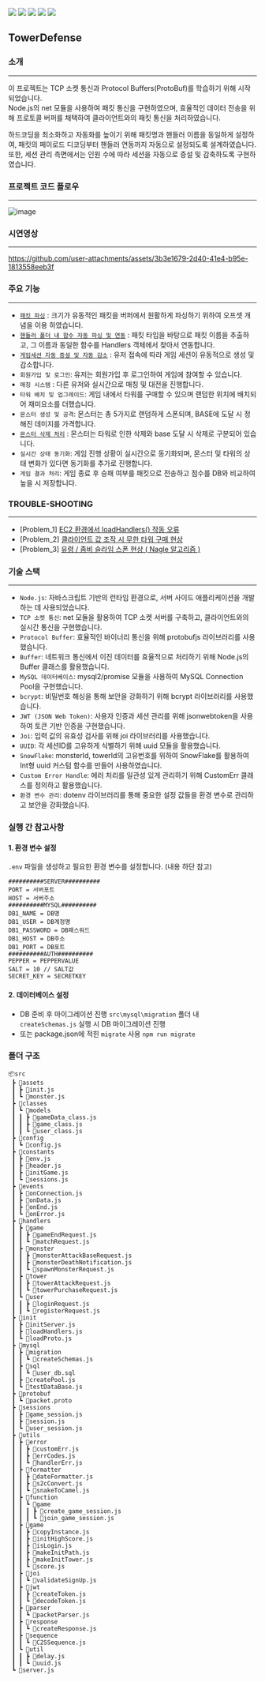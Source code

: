 <a href="https://github.com/nodejs/node"><img src="https://img.shields.io/badge/node.js-%23339933.svg?&style=for-the-badge&logo=node.js&logoColor=white" /></a> 	<a href="https://github.com/protocolbuffers/protobuf"><img src="https://img.shields.io/badge/buffer-%23231F20.svg?&style=for-the-badge&logo=buffer&logoColor=white" /></a> <a href="https://github.com/sidorares/node-mysql2"><img src="https://img.shields.io/badge/mysql-%234479A1.svg?&style=for-the-badge&logo=mysql&logoColor=white" /></a> <a href="https://github.com/auth0/node-jsonwebtoken"><img src="https://img.shields.io/badge/json%20web%20tokens-%23000000.svg?&style=for-the-badge&logo=json%20web%20tokens&logoColor=white" /></a> <a href="https://github.com/dustinrouillard/snowflake-id"><img src="https://img.shields.io/badge/snowflake-%2356B9EB.svg?&style=for-the-badge&logo=snowflake&logoColor=black" /></a>

## TowerDefense

### 소개
----------
이 프로젝트는 TCP 소켓 통신과 Protocol Buffers(ProtoBuf)를 학습하기 위해 시작되었습니다. <br>Node.js의 net 모듈을 사용하여 패킷 통신을 구현하였으며, 효율적인 데이터 전송을 위해 프로토콜 버퍼를 채택하여 클라이언트와의 패킷 통신을 처리하였습니다.<br>

하드코딩을 최소화하고 자동화를 높이기 위해 패킷명과 핸들러 이름을 동일하게 설정하여, 패킷의 페이로드 디코딩부터 핸들러 연동까지 자동으로 설정되도록 설계하였습니다.<br> 또한, 세션 관리 측면에서는 인원 수에 따라 세션을 자동으로 증설 및 감축하도록 구현하였습니다.

### 프로젝트 코드 플로우
------------------------
![image](https://github.com/user-attachments/assets/4036be92-8e15-4962-8a53-2e117ff41fec)

### 시연영상
-----------------------

https://github.com/user-attachments/assets/3b3e1679-2d40-41e4-b95e-1813558eeb3f



### 주요 기능
------------
- [`패킷 파싱`](https://github.com/5What-s-Our-Name/TowerDefense/blob/dev/docs/tech/packetParser.md) : 크기가 유동적인 패킷을 버퍼에서 원활하게 파싱하기 위하여 오프셋 개념을 이용 하였습니다.
- [`핸들러 폴더 내 함수 자동 파싱 및 연동`](https://github.com/5What-s-Our-Name/TowerDefense/blob/dev/docs/tech/loadHandlers.md) : 패킷 타입을 바탕으로 패킷 이름을 추출하고, 그 이름과 동일한 함수를 Handlers 객체에서 찾아서 연동합니다.
- [`게임세션 자동 증설 및 자동 감소`](https://github.com/5What-s-Our-Name/TowerDefense/blob/dev/docs/tech/game_session.md) : 유저 접속에 따라 게임 세션이 유동적으로 생성 및 감소합니다.
- `회원가입 및 로그인`: 유저는 회원가입 후 로그인하여 게임에 참여할 수 있습니다.
- `매칭 시스템` : 다른 유저와 실시간으로 매칭 및 대전을 진행합니다.
- `타워 배치 및 업그레이드`: 게임 내에서 타워를 구매할 수 있으며 랜덤한 위치에 배치되어 재미요소를 더했습니다.
- `몬스터 생성 및 공격`: 몬스터는 총 5가지로 랜덤하게 스폰되며, BASE에 도달 시 정해진 데미지를 가격합니다.
- [`몬스터 삭제 처리`](https://github.com/5What-s-Our-Name/TowerDefense/blob/dev/docs/tech/monsterDeathNotification.md) : 몬스터는 타워로 인한 삭제와 base 도달 시 삭제로 구분되어 있습니다.
- `실시간 상태 동기화`: 게임 진행 상황이 실시간으로 동기화되며, 몬스터 및 타워의 상태 변화가 있다면 동기화를 추가로 진행합니다.
- `게임 결과 처리`: 게임 종료 후 승패 여부를 패킷으로 전송하고 점수를 DB와 비교하여 높을 시 저장합니다.

### TROUBLE-SHOOTING
--------------------
- [Problem_1] [EC2 환경에서 loadHandlers() 작동 오류](https://github.com/5What-s-Our-Name/TowerDefense/blob/dev/docs/troubleShooting/loadHandlers.md)
- [Problem_2] [클라이언트 값 조작 시 무한 타워 구매 현상](https://github.com/5What-s-Our-Name/TowerDefense/blob/dev/docs/troubleShooting/towerPurchase.md)
- [Problem_3] [유령 / 좀비 슬라임 스폰 현상 ( Nagle 알고리즘 )](https://github.com/5What-s-Our-Name/TowerDefense/blob/dev/docs/troubleShooting/onConnection.md)

### 기술 스택
----------------
- `Node.js`: 자바스크립트 기반의 런타임 환경으로, 서버 사이드 애플리케이션을 개발하는 데 사용되었습니다.
- `TCP 소켓 통신`: net 모듈을 활용하여 TCP 소켓 서버를 구축하고, 클라이언트와의 실시간 통신을 구현했습니다.
- `Protocol Buffer`: 효율적인 바이너리 통신을 위해 protobufjs 라이브러리를 사용했습니다.
- `Buffer`: 네트워크 통신에서 이진 데이터를 효율적으로 처리하기 위해 Node.js의 Buffer 클래스를 활용했습니다.
- `MySQL 데이터베이스`: mysql2/promise 모듈을 사용하여 MySQL Connection Pool을 구현했습니다.
- `bcrypt`: 비밀번호 해싱을 통해 보안을 강화하기 위해 bcrypt 라이브러리를 사용했습니다.
- `JWT (JSON Web Token)`: 사용자 인증과 세션 관리를 위해 jsonwebtoken을 사용하여 토큰 기반 인증을 구현했습니다.
- `Joi`: 입력 값의 유효성 검사를 위해 joi 라이브러리를 사용했습니다.
- `UUID`: 각 세션ID를 고유하게 식별하기 위해 uuid 모듈을 활용했습니다.
- `SnowFlake`: monsterId, towerId의 고유번호를 위하여 SnowFlake를 활용하여 Int형 uuid 커스텀 함수를 만들어 사용하였습니다.
- `Custom Error Handle`: 에러 처리를 일관성 있게 관리하기 위해 CustomErr 클래스를 정의하고 활용했습니다.
- `환경 변수 관리`: dotenv 라이브러리를 통해 중요한 설정 값들을 환경 변수로 관리하고 보안을 강화했습니다.


### 실행 간 참고사항
#### 1. 환경 변수 설정
`.env` 파일을 생성하고 필요한 환경 변수를 설정합니다. (내용 하단 참고)
```
##########SERVER##########
PORT = 서버포트
HOST = 서버주소
##########MYSQL##########
DB1_NAME = DB명
DB1_USER = DB계정명
DB1_PASSWORD = DB패스워드
DB1_HOST = DB주소
DB1_PORT = DB포트
##########AUTH##########
PEPPER = PEPPERVALUE
SALT = 10 // SALT값
SECRET_KEY = SECRETKEY
```

#### 2. 데이터베이스 설정
- DB 준비 후 마이그레이션 진행
`src\mysql\migration` 폴더 내 `createSchemas.js` 실행 시 DB 마이그레이션 진행
- 또는 package.json에 적힌 `migrate` 사용 `npm run migrate`

### 폴더 구조
```
📦src
 ┣ 📂assets
 ┃ ┣ 📜init.js
 ┃ ┗ 📜monster.js
 ┣ 📂classes
 ┃ ┗ 📂models
 ┃ ┃ ┣ 📜gameData_class.js
 ┃ ┃ ┣ 📜game_class.js
 ┃ ┃ ┗ 📜user_class.js
 ┣ 📂config
 ┃ ┗ 📜config.js
 ┣ 📂constants
 ┃ ┣ 📜env.js
 ┃ ┣ 📜header.js
 ┃ ┣ 📜initGame.js
 ┃ ┗ 📜sessions.js
 ┣ 📂events
 ┃ ┣ 📜onConnection.js
 ┃ ┣ 📜onData.js
 ┃ ┣ 📜onEnd.js
 ┃ ┗ 📜onError.js
 ┣ 📂handlers
 ┃ ┣ 📂game
 ┃ ┃ ┣ 📜gameEndRequest.js
 ┃ ┃ ┗ 📜matchRequest.js
 ┃ ┣ 📂monster
 ┃ ┃ ┣ 📜monsterAttackBaseRequest.js
 ┃ ┃ ┣ 📜monsterDeathNotification.js
 ┃ ┃ ┗ 📜spawnMonsterRequest.js
 ┃ ┣ 📂tower
 ┃ ┃ ┣ 📜towerAttackRequest.js
 ┃ ┃ ┗ 📜towerPurchaseRequest.js
 ┃ ┗ 📂user
 ┃ ┃ ┣ 📜loginRequest.js
 ┃ ┃ ┗ 📜registerRequest.js
 ┣ 📂init
 ┃ ┣ 📜initServer.js
 ┃ ┣ 📜loadHandlers.js
 ┃ ┗ 📜loadProto.js
 ┣ 📂mysql
 ┃ ┣ 📂migration
 ┃ ┃ ┗ 📜createSchemas.js
 ┃ ┣ 📂sql
 ┃ ┃ ┗ 📜user_db.sql
 ┃ ┣ 📜createPool.js
 ┃ ┗ 📜testDataBase.js
 ┣ 📂protobuf
 ┃ ┗ 📜packet.proto
 ┣ 📂sessions
 ┃ ┣ 📜game_session.js
 ┃ ┣ 📜session.js
 ┃ ┗ 📜user_session.js
 ┣ 📂utils
 ┃ ┣ 📂error
 ┃ ┃ ┣ 📜customErr.js
 ┃ ┃ ┣ 📜errCodes.js
 ┃ ┃ ┗ 📜handlerErr.js
 ┃ ┣ 📂formatter
 ┃ ┃ ┣ 📜dateFormatter.js
 ┃ ┃ ┣ 📜s2cConvert.js
 ┃ ┃ ┗ 📜snakeToCamel.js
 ┃ ┣ 📂function
 ┃ ┃ ┗ 📂game
 ┃ ┃ ┃ ┣ 📜create_game_session.js
 ┃ ┃ ┃ ┗ 📜join_game_session.js
 ┃ ┣ 📂game
 ┃ ┃ ┣ 📜copyInstance.js
 ┃ ┃ ┣ 📜initHighScore.js
 ┃ ┃ ┣ 📜isLogin.js
 ┃ ┃ ┣ 📜makeInitPath.js
 ┃ ┃ ┣ 📜makeInitTower.js
 ┃ ┃ ┗ 📜score.js
 ┃ ┣ 📂joi
 ┃ ┃ ┗ 📜validateSignUp.js
 ┃ ┣ 📂jwt
 ┃ ┃ ┣ 📜createToken.js
 ┃ ┃ ┗ 📜decodeToken.js
 ┃ ┣ 📂parser
 ┃ ┃ ┗ 📜packetParser.js
 ┃ ┣ 📂response
 ┃ ┃ ┗ 📜createResponse.js
 ┃ ┣ 📂sequence
 ┃ ┃ ┗ 📜C2SSequence.js
 ┃ ┗ 📂util
 ┃ ┃ ┣ 📜delay.js
 ┃ ┃ ┗ 📜uuid.js
 ┗ 📜server.js
```

